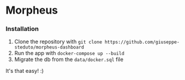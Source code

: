 # Morpheus
### Installation
1. Clone the repository with `git clone https://github.com/giuseppe-steduto/morpheus-dashboard`
2. Run the app with `docker-compose up --build`
3. Migrate the db from the `data/docker.sql` file

It's that easy! :)
